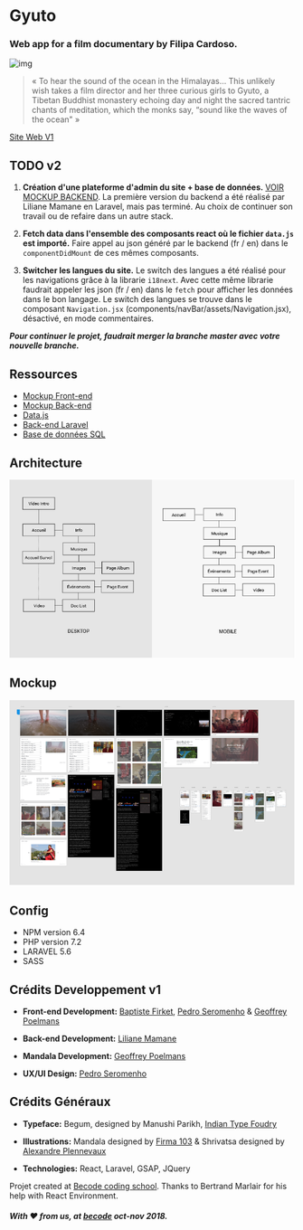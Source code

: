 # Gyuto
### Web app for a film documentary by Filipa Cardoso.
![img](http://www.gyuto-movie.com/images/synopsis-image.jpg)

> « To hear the sound of the ocean in the Himalayas… This unlikely wish takes a film director and her three curious girls to Gyuto, a Tibetan Buddhist monastery echoing day and night the sacred tantric chants of meditation, which the monks say, “sound like the waves of the ocean" » 

[Site Web V1](http://gyuto-movie.com/)

## TODO v2
1. **Création d'une plateforme d'admin du site + base de données.** [VOIR MOCKUP BACKEND](assets/back-end/wire_frames-backend.pdf). La première version du backend a été réalisé par Liliane Mamane en Laravel, mais pas terminé. Au choix de continuer son travail ou de refaire dans un autre stack.

1. **Fetch data dans l'ensemble des composants react où le fichier `data.js` est importé.** Faire appel au json généré par le backend (fr / en) dans le `componentDidMount` de ces mêmes composants.

1. **Switcher les langues du site.** Le switch des langues a été réalisé pour les navigations grâce à la librarie `i18next`. Avec cette même librarie faudrait appeler les json (fr / en) dans le `fetch` pour afficher les données dans le bon langage. Le switch des langues se trouve dans le composant `Navigation.jsx` (components/navBar/assets/Navigation.jsx), désactivé, en mode commentaires.

***Pour continuer le projet, faudrait merger la branche master avec votre nouvelle branche.***

## Ressources

- [Mockup Front-end](assets/front-end/prototype.xd)
- [Mockup Back-end](assets/back-end/wire_frames-backend.pdf)
- [Data.js](assets/back-end/data.js)
- [Back-end Laravel](https://github.com/lilianem/gyuto)
- [Base de données SQL](assets/back-end/gyuto.sql)

## Architecture
![architecture](assets/front-end/architecture.png)

## Mockup
![desktop](assets/front-end/desktop.png)

## Config
- NPM version 6.4
- PHP version 7.2
- LARAVEL 5.6
- SASS

## Crédits Developpement v1

- **Front-end Development:** 
[Baptiste Firket](https://github.com/baptistefkt), [Pedro Seromenho](https://pedroseromenho.com/) & [Geoffrey Poelmans](https://github.com/geoffrey-poelmans)

- **Back-end Development:**
[Liliane Mamane](https://github.com/lilama)

- **Mandala Development:**
[Geoffrey Poelmans](https://github.com/geoffrey-poelmans)

- **UX/UI Design:**
[Pedro Seromenho](https://pedroseromenho.com/)

## Crédits Généraux

- **Typeface:** 
Begum, designed by Manushi Parikh, [Indian Type Foudry](https://www.indiantypefoundry.com/)

- **Illustrations:** 
Mandala designed by [Firma 103](https://www.103.be/) 
& Shrivatsa designed by [Alexandre Plennevaux](https://pixeline.be/)

- **Technologies:**
React, Laravel, GSAP, JQuery

Projet created at [Becode coding school](https://becode.org).
Thanks to Bertrand Marlair for his help with React Environment.



##### With :heart: from us, at [becode]() oct-nov 2018.




